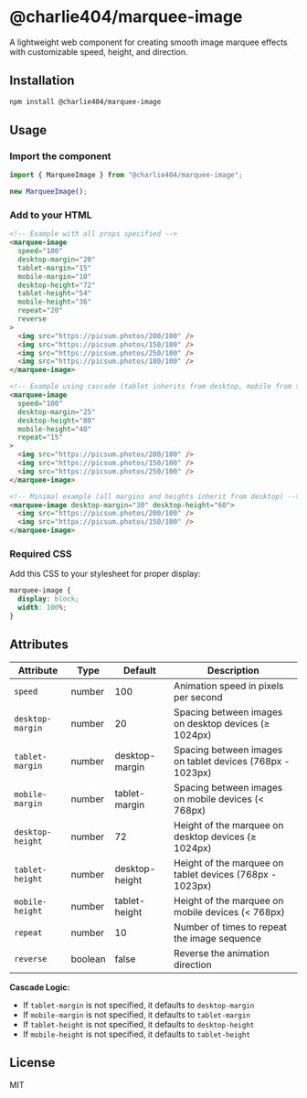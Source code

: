 # @charlie404/marquee-image

A lightweight web component for creating smooth image marquee effects with customizable speed, height, and direction.

## Installation

```bash
npm install @charlie404/marquee-image
```

## Usage

### Import the component

```javascript
import { MarqueeImage } from "@charlie404/marquee-image";

new MarqueeImage();
```

### Add to your HTML

```html
<!-- Example with all props specified -->
<marquee-image
  speed="100"
  desktop-margin="20"
  tablet-margin="15"
  mobile-margin="10"
  desktop-height="72"
  tablet-height="54"
  mobile-height="36"
  repeat="20"
  reverse
>
  <img src="https://picsum.photos/200/100" />
  <img src="https://picsum.photos/150/100" />
  <img src="https://picsum.photos/250/100" />
  <img src="https://picsum.photos/180/100" />
</marquee-image>

<!-- Example using cascade (tablet inherits from desktop, mobile from tablet) -->
<marquee-image
  speed="100"
  desktop-margin="25"
  desktop-height="80"
  mobile-height="40"
  repeat="15"
>
  <img src="https://picsum.photos/200/100" />
  <img src="https://picsum.photos/150/100" />
  <img src="https://picsum.photos/250/100" />
</marquee-image>

<!-- Minimal example (all margins and heights inherit from desktop) -->
<marquee-image desktop-margin="30" desktop-height="60">
  <img src="https://picsum.photos/200/100" />
  <img src="https://picsum.photos/150/100" />
</marquee-image>
```

### Required CSS

Add this CSS to your stylesheet for proper display:

```css
marquee-image {
  display: block;
  width: 100%;
}
```

## Attributes

| Attribute        | Type    | Default         | Description                                              |
| ---------------- | ------- | --------------- | -------------------------------------------------------- |
| `speed`          | number  | 100             | Animation speed in pixels per second                     |
| `desktop-margin` | number  | 20              | Spacing between images on desktop devices (≥ 1024px)     |
| `tablet-margin`  | number  | desktop-margin  | Spacing between images on tablet devices (768px - 1023px) |
| `mobile-margin`  | number  | tablet-margin   | Spacing between images on mobile devices (< 768px)       |
| `desktop-height` | number  | 72              | Height of the marquee on desktop devices (≥ 1024px)      |
| `tablet-height`  | number  | desktop-height  | Height of the marquee on tablet devices (768px - 1023px) |
| `mobile-height`  | number  | tablet-height   | Height of the marquee on mobile devices (< 768px)        |
| `repeat`         | number  | 10              | Number of times to repeat the image sequence             |
| `reverse`        | boolean | false           | Reverse the animation direction                          |

**Cascade Logic:**

- If `tablet-margin` is not specified, it defaults to `desktop-margin`
- If `mobile-margin` is not specified, it defaults to `tablet-margin`
- If `tablet-height` is not specified, it defaults to `desktop-height`
- If `mobile-height` is not specified, it defaults to `tablet-height`

## License

MIT
